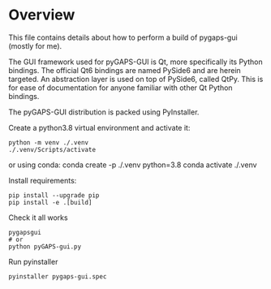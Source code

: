 # Overview

This file contains details about how to perform a build of pygaps-gui (mostly
for me).

The GUI framework used for pyGAPS-GUI is Qt, more specifically its Python
bindings. The official Qt6 bindings are named PySide6 and are herein targeted.
An abstraction layer is used on top of PySide6, called QtPy. This is for ease of
documentation for anyone familiar with other Qt Python bindings.

The pyGAPS-GUI distribution is packed using PyInstaller.

Create a python3.8 virtual environment and activate it:

    python -m venv ./.venv
    ./.venv/Scripts/activate

or using conda:
    conda create -p ./.venv python=3.8
    conda activate ./.venv

Install requirements:

    pip install --upgrade pip
    pip install -e .[build]

Check it all works

    pygapsgui
    # or
    python pyGAPS-gui.py

Run pyinstaller

    pyinstaller pygaps-gui.spec
